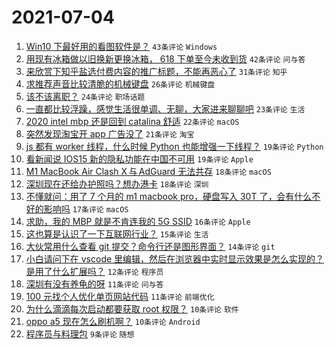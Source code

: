 # 2021-07-04

1. [Win10 下最好用的看图软件是？](https://www.v2ex.com/t/787453) `43条评论` `Windows`
1. [用现有冰箱做以旧换新更换冰箱， 618 下单至今未收到货](https://www.v2ex.com/t/787399) `42条评论` `问与答`
1. [来欣赏下知乎盐选付费内容的推广标题，不能再恶心了](https://www.v2ex.com/t/787416) `31条评论` `知乎`
1. [求推荐声音比较清脆的机械键盘](https://www.v2ex.com/t/787400) `26条评论` `机械键盘`
1. [该不该离职？](https://www.v2ex.com/t/787457) `24条评论` `职场话题`
1. [一直都比较浮躁，感觉生活很单调、无聊，大家进来聊聊吧](https://www.v2ex.com/t/787428) `23条评论` `生活`
1. [2020 intel mbp 还是回到 catalina 舒适](https://www.v2ex.com/t/787412) `22条评论` `macOS`
1. [突然发现淘宝开 app 广告没了](https://www.v2ex.com/t/787460) `21条评论` `淘宝`
1. [js 都有 worker 线程，什么时候 Python 也能增强一下线程？](https://www.v2ex.com/t/787433) `19条评论` `Python`
1. [看新闻说 IOS15 新的隐私功能在中国不可用](https://www.v2ex.com/t/787429) `19条评论` `Apple`
1. [M1 MacBook Air Clash X 与 AdGuard 无法共存](https://www.v2ex.com/t/787455) `18条评论` `macOS`
1. [深圳现在还给办护照吗？想办港卡](https://www.v2ex.com/t/787401) `18条评论` `深圳`
1. [不懂就问：用了 7 个月的 m1 macbook pro，硬盘写入 30T 了，会有什么不好的影响吗](https://www.v2ex.com/t/787430) `17条评论` `macOS`
1. [求助，我的 MBP 就是不肯连我的 5G SSID](https://www.v2ex.com/t/787482) `16条评论` `Apple`
1. [这也算是认识了一下互联网行业？](https://www.v2ex.com/t/787452) `15条评论` `生活`
1. [大伙常用什么查看 git 提交？命令行还是图形界面？](https://www.v2ex.com/t/787434) `14条评论` `git`
1. [小白请问下在 vscode 里编辑，然后在浏览器中实时显示效果是怎么实现的？是用了什么扩展吗？](https://www.v2ex.com/t/787426) `12条评论` `程序员`
1. [深圳有没有养龟的呀](https://www.v2ex.com/t/787468) `11条评论` `问与答`
1. [100 元找个人优化单页网站代码](https://www.v2ex.com/t/787431) `11条评论` `前端优化`
1. [为什么滴滴每次启动都要获取 root 权限？](https://www.v2ex.com/t/787475) `10条评论` `软件`
1. [oppo a5 现在怎么刷机啊？](https://www.v2ex.com/t/787458) `10条评论` `Android`
1. [程序员与料理包](https://www.v2ex.com/t/787491) `9条评论` `随想`
